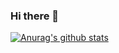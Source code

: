 ### Hi there 👋

[![Anurag's github stats](https://github-readme-stats.vercel.app/api?username=criistianrod)](https://github.com/anuraghazra/github-readme-stats)

<!--
**CriistianRod/criistianrod** is a ✨ _special_ ✨ repository because its `README.md` (this file) appears on your GitHub profile.

Here are some ideas to get you started:

- 🔭 I’m currently working on ...
- 🌱 I’m currently learning ...
- 👯 I’m looking to collaborate on ...
- 🤔 I’m looking for help with ...
- 💬 Ask me about ...
- 📫 How to reach me: ...
- 😄 Pronouns: ...
- ⚡ Fun fact: ...
-->
